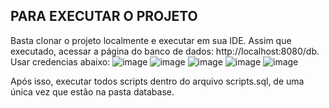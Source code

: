 ## PARA EXECUTAR O PROJETO
Basta clonar o projeto localmente e executar em sua IDE. Assim que executado, acessar a página do banco de dados: http://localhost:8080/db. Usar credencias abaixo:
![image](https://github.com/user-attachments/assets/f31a8956-35d1-4bd1-ab93-263523f6f1d2)
![image](https://github.com/user-attachments/assets/fad538a3-28bd-42db-b916-53a8a8d03001)
![image](https://github.com/user-attachments/assets/10771e8a-8ca7-4a66-a64a-eb4114d1936a)
![image](https://github.com/user-attachments/assets/5c74266c-1b86-4ed1-9a7a-550055add265)
![image](https://github.com/user-attachments/assets/20fc4286-f1b0-421d-9747-99cba716e164)




Após isso, executar todos scripts dentro do arquivo scripts.sql, de uma única vez que estão na pasta database.
